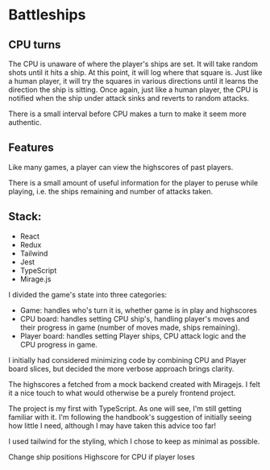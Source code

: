 # Battleships

## CPU turns
The CPU is unaware of where the player's ships are set. It will take random shots until it hits a ship. At this point, it will log where that square is. Just like a human player, it will try the squares in various directions until it learns the direction the ship is sitting. Once again, just like a human player, the CPU is notified when the ship under attack sinks and reverts to random attacks. 

There is a small interval before CPU makes a turn to make it seem more authentic.

## Features
Like many games, a player can view the highscores of past players.

There is a small amount of useful information for the player to peruse while playing, i.e. the ships remaining and number of attacks taken.

## Stack:
- React
- Redux
- Tailwind
- Jest
- TypeScript
- Mirage.js

I divided the game's state into three categories:
* Game: handles who's turn it is, whether game is in play and highscores
* CPU board: handles setting CPU ship's, handling player's moves and their progress in game (number of moves made, ships remaining).
* Player board: handles setting Player ships, CPU attack logic and the CPU progress in game.

I initially had considered minimizing code by combining CPU and Player board slices, but decided the more verbose approach brings clarity. 

The highscores a fetched from a mock backend created with Miragejs. I felt it a nice touch to what would otherwise be a purely frontend project.

The project is my first with TypeScript. As one will see, I'm still getting familiar with it. I'm following the handbook's suggestion of initially seeing how little I need, although I may have taken this advice too far!

I used tailwind for the styling, which I chose to keep as minimal as possible.


Change ship positions
Highscore for CPU if player loses